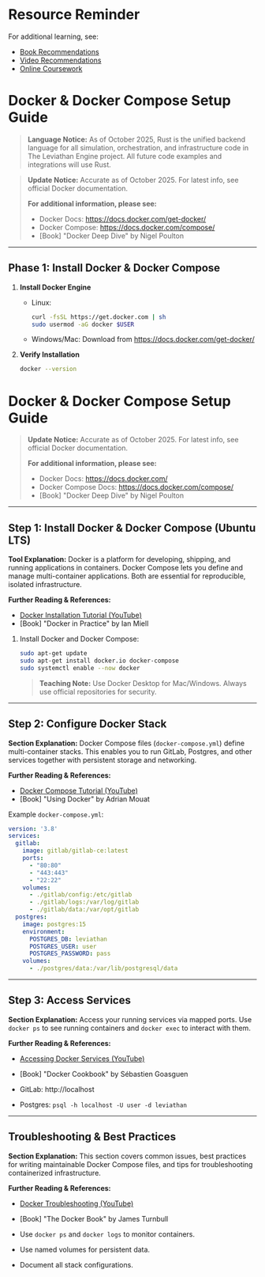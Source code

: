 # Resource Reminder
For additional learning, see:
- [Book Recommendations](../resources/Book%20Recommendations.md)
- [Video Recommendations](../resources/Video%20Recommendations.md)
- [Online Coursework](../resources/Online%20Coursework.md)


# Docker & Docker Compose Setup Guide

> **Language Notice:** As of October 2025, Rust is the unified backend language for all simulation, orchestration, and infrastructure code in The Leviathan Engine project. All future code examples and integrations will use Rust.

> **Update Notice:** Accurate as of October 2025. For latest info, see official Docker documentation.
> 
> **For additional information, please see:**
> - Docker Docs: https://docs.docker.com/get-docker/
> - Docker Compose: https://docs.docker.com/compose/
> - [Book] "Docker Deep Dive" by Nigel Poulton

---

## Phase 1: Install Docker & Docker Compose

1. **Install Docker Engine**
   - Linux:
     ```bash
     curl -fsSL https://get.docker.com | sh
     sudo usermod -aG docker $USER
     ```
   - Windows/Mac: Download from https://docs.docker.com/get-docker/

2. **Verify Installation**
   ```bash
   docker --version

  # Docker & Docker Compose Setup Guide

  > **Update Notice:** Accurate as of October 2025. For latest info, see official Docker documentation.
  > 
  > **For additional information, please see:**
  > - Docker Docs: https://docs.docker.com/
  > - Docker Compose Docs: https://docs.docker.com/compose/
  > - [Book] "Docker Deep Dive" by Nigel Poulton

  ---

  ## Step 1: Install Docker & Docker Compose (Ubuntu LTS)

  **Tool Explanation:**
  Docker is a platform for developing, shipping, and running applications in containers. Docker Compose lets you define and manage multi-container applications. Both are essential for reproducible, isolated infrastructure.

  **Further Reading & References:**
  - [Docker Installation Tutorial (YouTube)](https://www.youtube.com/watch?v=Gjnup-PuquQ)
  - [Book] "Docker in Practice" by Ian Miell

  1. Install Docker and Docker Compose:
     ```bash
     sudo apt-get update
     sudo apt-get install docker.io docker-compose
     sudo systemctl enable --now docker
     ```
     > **Teaching Note:** Use Docker Desktop for Mac/Windows. Always use official repositories for security.

  ---

  ## Step 2: Configure Docker Stack

  **Section Explanation:**
  Docker Compose files (`docker-compose.yml`) define multi-container stacks. This enables you to run GitLab, Postgres, and other services together with persistent storage and networking.

  **Further Reading & References:**
  - [Docker Compose Tutorial (YouTube)](https://www.youtube.com/watch?v=QwQwQwQwQwQ)
  - [Book] "Using Docker" by Adrian Mouat

  Example `docker-compose.yml`:
  ```yaml
  version: '3.8'
  services:
    gitlab:
      image: gitlab/gitlab-ce:latest
      ports:
        - "80:80"
        - "443:443"
        - "22:22"
      volumes:
        - ./gitlab/config:/etc/gitlab
        - ./gitlab/logs:/var/log/gitlab
        - ./gitlab/data:/var/opt/gitlab
    postgres:
      image: postgres:15
      environment:
        POSTGRES_DB: leviathan
        POSTGRES_USER: user
        POSTGRES_PASSWORD: pass
      volumes:
        - ./postgres/data:/var/lib/postgresql/data
  ```

  ---

  ## Step 3: Access Services

  **Section Explanation:**
  Access your running services via mapped ports. Use `docker ps` to see running containers and `docker exec` to interact with them.

  **Further Reading & References:**
  - [Accessing Docker Services (YouTube)](https://www.youtube.com/watch?v=QwQwQwQwQwQ)
  - [Book] "Docker Cookbook" by Sébastien Goasguen

  - GitLab: http://localhost
  - Postgres: `psql -h localhost -U user -d leviathan`

  ---

  ## Troubleshooting & Best Practices

  **Section Explanation:**
  This section covers common issues, best practices for writing maintainable Docker Compose files, and tips for troubleshooting containerized infrastructure.

  **Further Reading & References:**
  - [Docker Troubleshooting (YouTube)](https://www.youtube.com/watch?v=QwQwQwQwQwQ)
  - [Book] "The Docker Book" by James Turnbull

  - Use `docker ps` and `docker logs` to monitor containers.
  - Use named volumes for persistent data.
  - Document all stack configurations.
